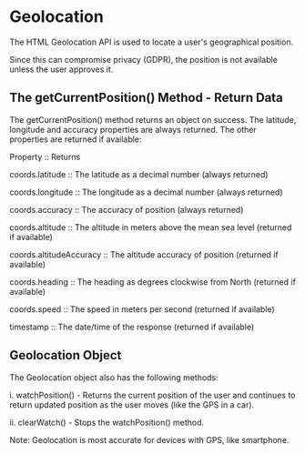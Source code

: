 
# Geolocation

The HTML Geolocation API is used to locate a user's geographical  position. 

Since this can compromise privacy (GDPR), the position is not available unless the user approves it.

## The getCurrentPosition() Method - Return Data


The getCurrentPosition() method returns an object on success. The latitude, longitude and accuracy properties are always returned. The other properties are returned if available:

Property	               ::             Returns

coords.latitude	           ::             The latitude as a decimal number (always returned)

coords.longitude	       ::             The longitude as a decimal number (always returned)

coords.accuracy	           ::             The accuracy of position (always returned)

coords.altitude	           ::             The altitude in meters above the mean sea level (returned if available)

coords.altitudeAccuracy	   ::             The altitude accuracy of position (returned if available)

coords.heading	           ::             The heading as degrees clockwise from North (returned if available)

coords.speed	           ::             The speed in meters per second (returned if available)

timestamp	               ::             The date/time of the response (returned if available)




## Geolocation Object 

The Geolocation object also has the following methods:

i. watchPosition() - Returns the current position of the user and continues to return updated position as the user moves (like the GPS in a car).

ii. clearWatch() - Stops the watchPosition() method.

Note: Geolocation is most accurate for devices with GPS, like smartphone.
